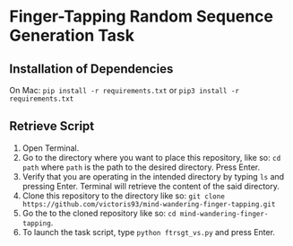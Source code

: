 Finger-Tapping Random Sequence Generation Task
=========

## Installation of Dependencies

On Mac: 
`pip install -r requirements.txt` or `pip3 install -r requirements.txt`

## Retrieve Script

1. Open Terminal.
2. Go to the directory where you want to place this repository, like so: `cd path` where `path` is the path to the desired directory. Press Enter.
3. Verify that you are operating in the intended directory by typing `ls` and pressing Enter. Terminal will retrieve the content of the said directory.
4. Clone this repository to the directory like so: `git clone https://github.com/victoris93/mind-wandering-finger-tapping.git`
5. Go the to the cloned repository like so: `cd mind-wandering-finger-tapping`.
6. To launch the task script, type `python ftrsgt_vs.py` and press Enter.